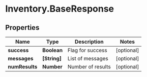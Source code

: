# Inventory.BaseResponse

## Properties

Name | Type | Description | Notes
------------ | ------------- | ------------- | -------------
**success** | **Boolean** | Flag for success | [optional] 
**messages** | **[String]** | List of messages | [optional] 
**numResults** | **Number** | Number of results | [optional] 


